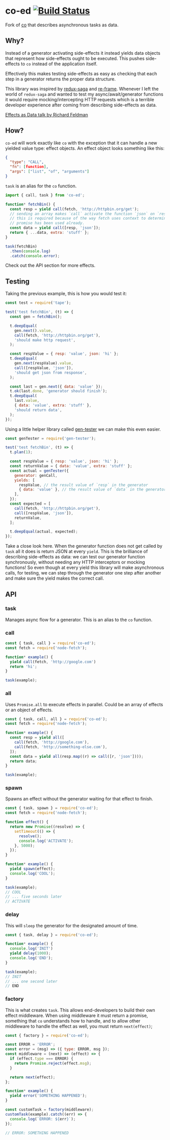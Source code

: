 # co-ed [![Build Status](https://travis-ci.org/neurosnap/co-ed.svg?branch=master)](https://travis-ci.org/neurosnap/co-ed)

Fork of [co](https://github.com/tj/co) that describes asynchronous tasks as data.

## Why?

Instead of a generator activating side-effects it instead yields data objects
that represent how side-effects ought to be executed.  This pushes side-effects
to `co` instead of the application itself.

Effectively this makes testing side-effects as easy as checking that each step
in a generator returns the proper data structure.

This library was inspired by [redux-saga](https://github.com/redux-saga/redux-saga)
and [re-frame](https://github.com/Day8/re-frame).  Whenever I left the world
of `redux-saga` and wanted to test my async/await/generator functions it would require
mocking/intercepting HTTP requests which is a terrible developer experience after
coming from describing side-effects as data.

[Effects as Data talk by Richard Feldman](https://www.youtube.com/watch?v=6EdXaWfoslc)

## How?

`co-ed` will work exactly like `co` with the exception that it can handle a new
yielded value type: effect objects. An effect object looks something like this:

```json
{
  "type": "CALL",
  "fn": [function],
  "args": ["list", "of", "arguments"]
}
```

`task` is an alias for the `co` function.

```js
import { call, task } from 'co-ed';

function* fetchBin() {
  const resp = yield call(fetch, 'http://httpbin.org/get');
  // sending an array makes `call` activate the function `json` on `resp` object
  // this is required because of the way fetch uses context to determine if the Body
  // promise has been used already.
  const data = yield call([resp, 'json']);
  return { ...data, extra: 'stuff' };
}

task(fetchBin)
  .then(console.log)
  .catch(console.error);
```

Check out the API section for more effects.

## Testing

Taking the previous example, this is how you would test it:

```js
const test = require('tape');

test('test fetchBin', (t) => {
  const gen = fetchBin();

  t.deepEqual(
    gen.next().value,
    call(fetch, 'http://httpbin.org/get'),
    'should make http request',
  );

  const respValue = { resp: 'value', json: 'hi' };
  t.deepEqual(
    gen.next(respValue).value,
    call([respValue, 'json']),
    'should get json from response',
  );

  const last = gen.next({ data: 'value' });
  t.ok(last.done, 'generator should finish');
  t.deepEqual(
    last.value,
    { data: 'value', extra: 'stuff' },
    'should return data',
  );
});
```

Using a little helper library called [gen-tester](https://github.com/neurosnap/gen-tester)
we can make this even easier.

```js
const genTester = require('gen-tester');

test('test fetchBin', (t) => {
  t.plan(1);

  const respValue = { resp: 'value', json: 'hi' };
  const returnValue = { data: 'value', extra: 'stuff' };
  const actual = genTester({
    generator: genCall,
    yields: [
      respValue, // the result value of `resp` in the generator
      { data: 'value' }, // the result value of `data` in the generator
    ],
  });
  const expected = [
    call(fetch, 'http://httpbin.org/get'),
    call([respValue, 'json']),
    returnValue,
  ];

  t.deepEqual(actual, expected);
});
```

Take a close look here.  When the generator function does not get called by `task`
all it does is return JSON at every `yield`.  This is the brilliance of describing
side-effects as data: we can test our generator function synchronously, without
needing any HTTP interceptors or mocking functions!  So even though at every yield
this library will make asynchronous calls, for testing, we can step through the
generator one step after another and make sure the yield makes the correct call.

## API

### task

Manages async flow for a generator.  This is an alias to the `co` function.

### call

```js
const { task, call } = require('co-ed');
const fetch = require('node-fetch');

function* example() {
  yield call(fetch, 'http://google.com')
  return 'hi';
}

task(example);
```

### all

Uses `Promise.all` to execute effects in parallel.  Could be an array of effects
or an object of effects.

```js
const { task, call, all } = require('co-ed');
const fetch = require('node-fetch');

function* example() {
  const resp = yield all([
    call(fetch, 'http://google.com'),
    call(fetch, 'http://something-else.com'),
  ]);
  const data = yield all(resp.map((r) => call([r, 'json'])));
  return data;
}

task(example);
```

### spawn

Spawns an effect without the generator waiting for that effect to finish.

```js
const { task, spawn } = require('co-ed');
const fetch = require('node-fetch');

function effect() {
  return new Promise((resolve) => {
    setTimeout(() => {
      resolve();
      console.log('ACTIVATE');
    }, 5000);
  });
}

function* example() {
  yield spawn(effect);
  console.log('COOL');
}

task(example);
// COOL
// ... five seconds later
// ACTIVATE
```

### delay

This will `sleep` the generator for the designated amount of time.

```js
const { task, delay } = require('co-ed');

function* example() {
  console.log('INIT')
  yield delay(1000);
  console.log('END');
}

task(example);
// INIT
// ... one second later
// END
```

### factory

This is what creates `task`.  This allows end-developers to build their own
effect middleware.  When using middleware it must return a promise, something that `co` understands how to handle, and
to allow other middleware to handle the effect as well, you
must return `next(effect)`;

```js
const { factory } = require('co-ed');

const ERROR = 'ERROR';
const error = (msg) => ({ type: ERROR, msg });
const middleware = (next) => (effect) => {
  if (effect.type === ERROR) {
    return Promise.reject(effect.msg);
  }

  return next(effect);
};

function* example() {
  yield error('SOMETHING HAPPENED');
}

const customTask = factory(middleware);
customTask(example).catch((err) => {
  console.log(`ERROR: ${err}`);
});

// ERROR: SOMETHING HAPPENED
```
